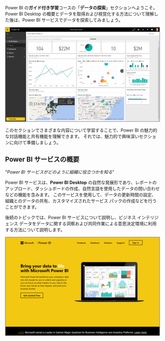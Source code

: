 Power BI の**ガイド付き学習**コースの「**データの探索**」セクションへようこそ。 Power BI Desktop の概要とデータを取得および視覚化する方法について理解した後は、Power BI サービスでデータを探索してみましょう。

![](media/4-0-intro-power-bi-service/4-0_2.png)

このセクションでさまざまな内容について学習することで、Power BI の魅力的な対話機能と共有機能を理解できます。 それでは、魅力的で興味深いセクションに向けて準備しましょう。

## <a name="introduction-to-the-power-bi-service"></a>Power BI サービスの概要
"*Power BI サービスがどのように組織に役立つかを知る*"

Power BI サービスは、**Power BI Desktop** の自然な発展形であり、レポートのアップロード、ダッシュボードの作成、自然言語を使用したデータの問い合わせなどの機能を含みます。 このサービスを使用して、データの更新時間の設定、組織とのデータの共有、カスタマイズされたサービス パックの作成などを行うことができます。

後続のトピックでは、Power BI サービスについて説明し、ビジネス インテリジェンス データをデータに関する洞察および共同作業による意思決定環境に利用する方法について説明します。

![](media/4-0-intro-power-bi-service/4-0_1.png)

